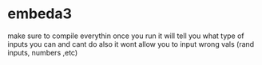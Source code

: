 # embeda3
make sure to compile everythin
once you run it will tell you what type of inputs you can and cant do
also it wont allow you to input wrong vals (rand inputs, numbers ,etc)
